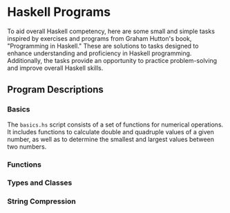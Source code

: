 # Haskell Programs

To aid overall Haskell competency, here are some small and simple tasks inspired by exercises and programs from Graham Hutton's book, "Programming in Haskell." These are solutions to tasks designed to enhance understanding and proficiency in Haskell programming. Additionally, the tasks provide an opportunity to practice problem-solving and improve overall Haskell skills.

## Program Descriptions
### Basics
The ```basics.hs``` script consists of a set of functions for numerical operations. It includes functions to calculate double and quadruple values of a given number, as well as to determine the smallest and largest values between two numbers. 

### Functions


### Types and Classes


### String Compression


